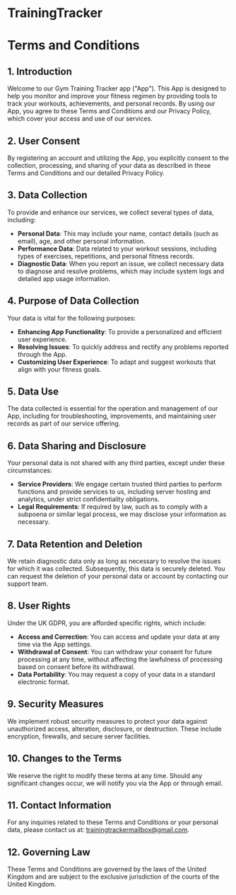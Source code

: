 # TrainingTracker



# Terms and Conditions

## 1. Introduction
Welcome to our Gym Training Tracker app ("App"). This App is designed to help you monitor and improve your fitness regimen by providing tools to track your workouts, achievements, and personal records. By using our App, you agree to these Terms and Conditions and our Privacy Policy, which cover your access and use of our services.

## 2. User Consent
By registering an account and utilizing the App, you explicitly consent to the collection, processing, and sharing of your data as described in these Terms and Conditions and our detailed Privacy Policy.

## 3. Data Collection
To provide and enhance our services, we collect several types of data, including:
- **Personal Data**: This may include your name, contact details (such as email), age, and other personal information.
- **Performance Data**: Data related to your workout sessions, including types of exercises, repetitions, and personal fitness records.
- **Diagnostic Data**: When you report an issue, we collect necessary data to diagnose and resolve problems, which may include system logs and detailed app usage information.

## 4. Purpose of Data Collection
Your data is vital for the following purposes:
- **Enhancing App Functionality**: To provide a personalized and efficient user experience.
- **Resolving Issues**: To quickly address and rectify any problems reported through the App.
- **Customizing User Experience**: To adapt and suggest workouts that align with your fitness goals.

## 5. Data Use
The data collected is essential for the operation and management of our App, including for troubleshooting, improvements, and maintaining user records as part of our service offering.

## 6. Data Sharing and Disclosure
Your personal data is not shared with any third parties, except under these circumstances:
- **Service Providers**: We engage certain trusted third parties to perform functions and provide services to us, including server hosting and analytics, under strict confidentiality obligations.
- **Legal Requirements**: If required by law, such as to comply with a subpoena or similar legal process, we may disclose your information as necessary.

## 7. Data Retention and Deletion
We retain diagnostic data only as long as necessary to resolve the issues for which it was collected. Subsequently, this data is securely deleted. You can request the deletion of your personal data or account by contacting our support team.

## 8. User Rights
Under the UK GDPR, you are afforded specific rights, which include:
- **Access and Correction**: You can access and update your data at any time via the App settings.
- **Withdrawal of Consent**: You can withdraw your consent for future processing at any time, without affecting the lawfulness of processing based on consent before its withdrawal.
- **Data Portability**: You may request a copy of your data in a standard electronic format.

## 9. Security Measures
We implement robust security measures to protect your data against unauthorized access, alteration, disclosure, or destruction. These include encryption, firewalls, and secure server facilities.

## 10. Changes to the Terms
We reserve the right to modify these terms at any time. Should any significant changes occur, we will notify you via the App or through email.

## 11. Contact Information
For any inquiries related to these Terms and Conditions or your personal data, please contact us at: trainingtrackermailbox@gmail.com.

## 12. Governing Law
These Terms and Conditions are governed by the laws of the United Kingdom and are subject to the exclusive jurisdiction of the courts of the United Kingdom.
